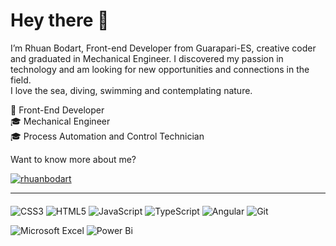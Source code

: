 <h1> Hey there 👋 </h1>

I’m Rhuan Bodart, Front-end Developer from Guarapari-ES, creative coder and graduated in Mechanical Engineer. I discovered my passion in technology and am looking for new opportunities and connections in the field. <br>
I love the sea, diving, swimming and contemplating nature.</br>

🎯 Front-End Developer 
<br> 🎓 Mechanical Engineer 
<br>🎓 Process Automation and Control Technician 
      
Want to know more about me? 

<p>

[<a href="https://linkedin.com/in/rhuanbodart" target="blank"><img align="center" src="https://img.shields.io/badge/linkedin-%230077B5.svg?style=for-the-badge&logo=linkedin&logoColor=white" alt="rhuanbodart"/></a>](https://img.shields.io/badge/LinkedIn-0077B5?style=for-the-badge&logo=linkedin&logoColor=white) 

</p>

<hr/>

<h4>  </h4>

![CSS3](https://img.shields.io/badge/css3-%231572B6.svg?style=for-the-badge&logo=css3&logoColor=white) ![HTML5](https://img.shields.io/badge/html5-%23E34F26.svg?style=for-the-badge&logo=html5&logoColor=white) ![JavaScript](https://img.shields.io/badge/javascript-%23323330.svg?style=for-the-badge&logo=javascript&logoColor=%23F7DF1E) ![TypeScript](https://img.shields.io/badge/typescript-%23007ACC.svg?style=for-the-badge&logo=typescript&logoColor=white) ![Angular](https://img.shields.io/badge/angular-%23DD0031.svg?style=for-the-badge&logo=angular&logoColor=white) ![Git](https://img.shields.io/badge/git-%23F05033.svg?style=for-the-badge&logo=git&logoColor=white)

![Microsoft Excel](https://img.shields.io/badge/Microsoft_Excel-217346?style=for-the-badge&logo=microsoft-excel&logoColor=white) ![Power Bi](https://img.shields.io/badge/power_bi-F2C811?style=for-the-badge&logo=powerbi&logoColor=black)



<!---
rhuanbodart/rhuanbodart is a ✨ special ✨ repository because its `README.md` (this file) appears on your GitHub profile.
You can click the Preview link to take a look at your changes.

Profile Views <p align="center"> <img src="https://komarev.com/ghpvc/?username=RhuanBodart&label=Profile%20views&color=0e75b6&style=flat" alt="Rhuan Bodart" /> </p>
--->

